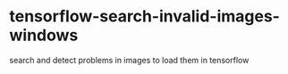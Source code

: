 # tensorflow-search-invalid-images-windows
search and detect problems in images to load them in tensorflow
